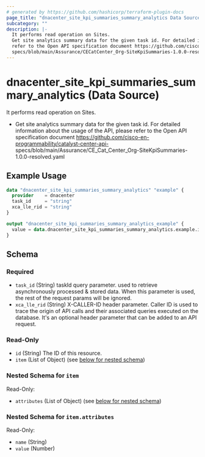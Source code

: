 ```yaml
---
# generated by https://github.com/hashicorp/terraform-plugin-docs
page_title: "dnacenter_site_kpi_summaries_summary_analytics Data Source - terraform-provider-dnacenter"
subcategory: ""
description: |-
  It performs read operation on Sites.
  Get site analytics summary data for the given task id. For detailed information about the usage of the API, please
  refer to the Open API specification document https://github.com/cisco-en-programmability/catalyst-center-api-
  specs/blob/main/Assurance/CECatCenter_Org-SiteKpiSummaries-1.0.0-resolved.yaml
---
```


# dnacenter_site_kpi_summaries_summary_analytics (Data Source)

It performs read operation on Sites.

- Get site analytics summary data for the given task id. For detailed information about the usage of the API, please
refer to the Open API specification document https://github.com/cisco-en-programmability/catalyst-center-api-
specs/blob/main/Assurance/CE_Cat_Center_Org-SiteKpiSummaries-1.0.0-resolved.yaml

## Example Usage

```terraform
data "dnacenter_site_kpi_summaries_summary_analytics" "example" {
  provider    = dnacenter
  task_id     = "string"
  xca_lle_rid = "string"
}

output "dnacenter_site_kpi_summaries_summary_analytics_example" {
  value = data.dnacenter_site_kpi_summaries_summary_analytics.example.item
}
```

<!-- schema generated by tfplugindocs -->
## Schema

### Required

- `task_id` (String) taskId query parameter. used to retrieve asynchronously processed & stored data. When this parameter is used, the rest of the request params will be ignored.
- `xca_lle_rid` (String) X-CALLER-ID header parameter. Caller ID is used to trace the origin of API calls and their associated queries executed on the database. It's an optional header parameter that can be added to an API request.

### Read-Only

- `id` (String) The ID of this resource.
- `item` (List of Object) (see [below for nested schema](#nestedatt--item))

<a id="nestedatt--item"></a>
### Nested Schema for `item`

Read-Only:

- `attributes` (List of Object) (see [below for nested schema](#nestedobjatt--item--attributes))

<a id="nestedobjatt--item--attributes"></a>
### Nested Schema for `item.attributes`

Read-Only:

- `name` (String)
- `value` (Number)
